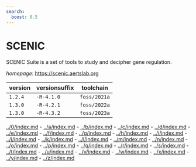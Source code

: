 ```yaml
---
search:
  boost: 0.5
---
```

# SCENIC

SCENIC Suite is a set of tools to study and decipher gene regulation.

*homepage*: <https://scenic.aertslab.org>

version | versionsuffix | toolchain
--------|---------------|----------
``1.2.4`` | ``-R-4.1.0`` | ``foss/2021a``
``1.3.0`` | ``-R-4.2.1`` | ``foss/2022a``
``1.3.0`` | ``-R-4.3.2`` | ``foss/2023a``

[../0/index.md](0) - [../a/index.md](a) - [../b/index.md](b) - [../c/index.md](c) - [../d/index.md](d) - [../e/index.md](e) - [../f/index.md](f) - [../g/index.md](g) - [../h/index.md](h) - [../i/index.md](i) - [../j/index.md](j) - [../k/index.md](k) - [../l/index.md](l) - [../m/index.md](m) - [../n/index.md](n) - [../o/index.md](o) - [../p/index.md](p) - [../q/index.md](q) - [../r/index.md](r) - [../s/index.md](s) - [../t/index.md](t) - [../u/index.md](u) - [../v/index.md](v) - [../w/index.md](w) - [../x/index.md](x) - [../y/index.md](y) - [../z/index.md](z)

